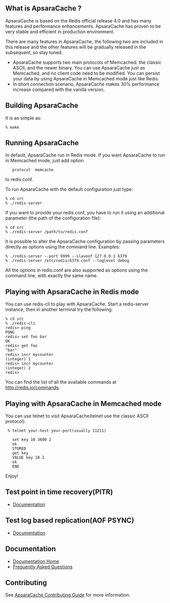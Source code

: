 What is ApsaraCache ?
--------------

ApsaraCache is based on the Redis official release 4.0 and has many features and performance enhancements. ApsaraCache has proven to be very stable and efficient in production environment.

There are many features in ApsaraCache, the following two are included in this release and the other features will be gradually released in the subsequent, so stay tuned.

* ApsaraCache supports two main protocols of Memcached: the classic ASCII, and the newer binary. You can use ApsaraCache just as Memcached, and no client code need to be modified. You can persist your data by using ApsaraCache in Memcached mode just like Redis.
* In short connection scenario, ApsaraCache makes 30% performance increase compared with the vanilla version.


Building ApsaraCache
--------------

It is as simple as:

    % make
    
Running ApsaraCache
-------------
In default, ApsaraCache run in Redis mode. If you want ApsaraCache to run in Memcached mode, just add option 

       protocol  memcache
       
to redis.conf.

To run ApsaraCache with the default configuration just type:

    % cd src
    % ./redis-server

If you want to provide your redis.conf, you have to run it using an additional
parameter (the path of the configuration file):

    % cd src
    % ./redis-server /path/to/redis.conf

It is possible to alter the ApsaraCache configuration by passing parameters directly
as options using the command line. Examples:

    % ./redis-server --port 9999 --slaveof 127.0.0.1 6379
    % ./redis-server /etc/redis/6379.conf --loglevel debug

All the options in redis.conf are also supported as options using the command
line, with exactly the same name.

Playing with ApsaraCache in Redis mode
------------------

You can use redis-cli to play with ApsaraCache. Start a redis-server instance,
then in another terminal try the following:

    % cd src
    % ./redis-cli
    redis> ping
    PONG
    redis> set foo bar
    OK
    redis> get foo
    "bar"
    redis> incr mycounter
    (integer) 1
    redis> incr mycounter
    (integer) 2
    redis>

You can find the list of all the available commands at http://redis.io/commands.

Playing with ApsaraCache in Memcached mode
------------------

You can use telnet to visit ApsaraCache(telnet use the classic ASCII protocol).

     % telnet your-host your-port(usually 11211)
     
       set key 10 3600 2
       ok
       STORED
       get key
       VALUE key 10 2
       ok
       END  



Enjoy!

Test point in time recovery(PITR)
------------------
* [Documentation](https://github.com/alibaba/ApsaraCache/wiki/Test-point-in-time-recovery(PITR))

Test log based replication(AOF PSYNC)
------------------
* [Documentation](https://github.com/alibaba/ApsaraCache/wiki/Test-log-based-replication(AOF-PSYNC))

Documentation
------------------
* [Documentation Home](https://github.com/alibaba/ApsaraCache/wiki/ApsaraCache-document)
* [Frequently Asked Questions](https://github.com/alibaba/ApsaraCache/wiki/frequently-ask-questions)

Contributing
------------------
See [ApsaraCache Contributing Guide](https://github.com/alibaba/ApsaraCache/wiki/CONTRIBUTING) for more information.
